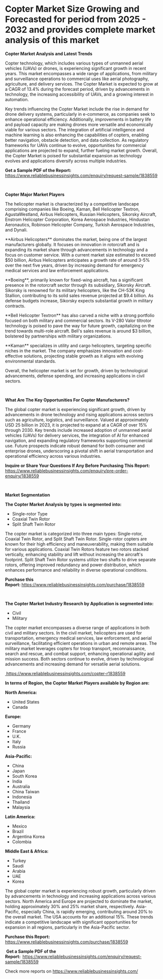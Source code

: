 <p><h1>Copter Market Size Growing and Forecasted for period from 2025 - 2032 and provides complete market analysis of this market</h1></p><p><strong>Copter Market Analysis and Latest Trends</strong></p>
<p><p>Copter technology, which includes various types of unmanned aerial vehicles (UAVs) or drones, is experiencing significant growth in recent years. This market encompasses a wide range of applications, from military and surveillance operations to commercial uses like aerial photography, agriculture, and delivery services. The Copter Market is expected to grow at a CAGR of 13.4% during the forecast period, driven by advancements in technology, the increasing accessibility of UAVs, and a growing interest in automation.</p><p>Key trends influencing the Copter Market include the rise in demand for drone delivery systems, particularly in e-commerce, as companies seek to enhance operational efficiency. Additionally, improvements in battery life and payload capacity are making drones more versatile and economically viable for various sectors. The integration of artificial intelligence and machine learning is also enhancing the capabilities of copters, enabling better navigation, obstacle detection, and data collection. As regulatory frameworks for UAVs continue to evolve, opportunities for commercial applications are projected to expand, further fueling market growth. Overall, the Copter Market is poised for substantial expansion as technology evolves and applications diversify across multiple industries.</p></p>
<p><strong>Get a Sample PDF of the Report:&nbsp;</strong> <a href="https://www.reliablebusinessinsights.com/enquiry/request-sample/1838559?utm_campaign=2734&utm_medium=2&utm_source=Github&utm_content=ia&utm_term=30032025&utm_id=copter">https://www.reliablebusinessinsights.com/enquiry/request-sample/1838559</a></p>
<p>&nbsp;</p>
<p><strong>Copter Major Market Players</strong></p>
<p><p>The helicopter market is characterized by a competitive landscape comprising companies like Boeing, Kaman, Bell Helicopter Textron, AgustaWestland, Airbus Helicopters, Russian Helicopters, Sikorsky Aircraft, Enstrom Helicopter Corporation, Korea Aerospace Industries, Hindustan Aeronautics, Robinson Helicopter Company, Turkish Aerospace Industries, and Dynali.</p><p>**Airbus Helicopters** dominates the market, being one of the largest manufacturers globally. It focuses on innovation in rotorcraft and is expanding its market share through advancements in technology and a focus on customer service. With a current market size estimated to exceed $50 billion, Airbus Helicopters anticipates a growth rate of around 3-5% over the next five years, driven by increasing demand for emergency medical services and law enforcement applications.</p><p>**Boeing**, primarily known for fixed-wing aircraft, has a significant presence in the rotorcraft sector through its subsidiary, Sikorsky Aircraft. Sikorsky is renowned for its military helicopters, like the CH-53K King Stallion, contributing to its solid sales revenue projected at $9.4 billion. As defense budgets increase, Sikorsky expects substantial growth in military contracts.</p><p>**Bell Helicopter Textron** has also carved a niche with a strong portfolio focused on both military and commercial sectors. Its V-280 Valor tiltrotor technology is poised to pave the way for future growth, capitalizing on the trend towards multi-role aircraft. Bell's sales revenue is around $3 billion, bolstered by partnerships with military organizations.</p><p>**Kaman** specializes in utility and cargo helicopters, targeting specific niches in the market. The company emphasizes innovation and cost-effective solutions, projecting stable growth as it aligns with evolving environmental standards.</p><p>Overall, the helicopter market is set for growth, driven by technological advancements, defense spending, and increasing applications in civil sectors.</p></p>
<p>&nbsp;</p>
<p><strong>What Are The Key Opportunities For Copter Manufacturers?</strong></p>
<p><p>The global copter market is experiencing significant growth, driven by advancements in drone technology and rising applications across sectors such as agriculture, logistics, and surveillance. Valued at approximately USD 25 billion in 2023, it is projected to expand at a CAGR of over 15% through 2030. Key trends include increased adoption of unmanned aerial vehicles (UAVs) for delivery services, the integration of AI for enhanced navigation, and expanding regulatory frameworks supporting commercial use. Future prospects indicate robust demand for both consumer and enterprise drones, underscoring a pivotal shift in aerial transportation and operational efficiency across various industries.</p></p>
<p><strong>Inquire or Share Your Questions If Any Before Purchasing This Report:</strong> <a href="https://www.reliablebusinessinsights.com/enquiry/pre-order-enquiry/1838559?utm_campaign=2734&utm_medium=2&utm_source=Github&utm_content=ia&utm_term=30032025&utm_id=copter">https://www.reliablebusinessinsights.com/enquiry/pre-order-enquiry/1838559</a></p>
<p>&nbsp;</p>
<p><strong>Market Segmentation</strong></p>
<p><strong>The Copter Market Analysis by types is segmented into:</strong></p>
<p><ul><li>Single-rotor Type</li><li>Coaxial Twin Rotor</li><li>Split Shaft Twin Rotor</li></ul></p>
<p><p>The copter market is categorized into three main types: Single-rotor, Coaxial Twin Rotor, and Split Shaft Twin Rotor. Single-rotor copters are known for their high efficiency and maneuverability, making them suitable for various applications. Coaxial Twin Rotors feature two rotors stacked vertically, enhancing stability and lift without increasing the aircraft's footprint. Split Shaft Twin Rotor systems utilize two shafts to drive separate rotors, offering improved redundancy and power distribution, which enhances performance and reliability in diverse operational conditions.</p></p>
<p><strong>Purchase this Report:&nbsp;</strong><a href="https://www.reliablebusinessinsights.com/purchase/1838559?utm_campaign=2734&utm_medium=2&utm_source=Github&utm_content=ia&utm_term=30032025&utm_id=copter">https://www.reliablebusinessinsights.com/purchase/1838559</a></p>
<p>&nbsp;</p>
<p><strong>The Copter Market Industry Research by Application is segmented into:</strong></p>
<p><ul><li>Civil</li><li>Military</li></ul></p>
<p><p>The copter market encompasses a diverse range of applications in both civil and military sectors. In the civil market, helicopters are used for transportation, emergency medical services, law enforcement, and aerial surveillance, facilitating efficient operations in urban and remote areas. The military market leverages copters for troop transport, reconnaissance, search and rescue, and combat support, enhancing operational agility and mission success. Both sectors continue to evolve, driven by technological advancements and increasing demand for versatile aerial solutions.</p></p>
<p><a href="https://www.reliablebusinessinsights.com/copter-r1838559?utm_campaign=2734&utm_medium=2&utm_source=Github&utm_content=ia&utm_term=30032025&utm_id=copter">&nbsp;https://www.reliablebusinessinsights.com/copter-r1838559</a></p>
<p><strong>In terms of Region, the Copter Market Players available by Region are:</strong></p>
<p>
    <p> <strong> North America: </strong>
        <ul>
            <li>United States</li>
            <li>Canada</li>
        </ul>
        </p> 
    <p> <strong> Europe: </strong>
        <ul>
            <li>Germany</li>
            <li>France</li>
            <li>U.K.</li>
            <li>Italy</li>
            <li>Russia</li>
        </ul>
        </p> 
    <p> <strong> Asia-Pacific: </strong>
        <ul>
            <li>China</li>
            <li>Japan</li>
            <li>South Korea</li>
            <li>India</li>
            <li>Australia</li>
            <li>China Taiwan</li>
            <li>Indonesia</li>
            <li>Thailand</li>
            <li>Malaysia</li>
        </ul>
        </p> 
    <p> <strong> Latin America: </strong>
        <ul>
            <li>Mexico</li>
            <li>Brazil</li>
            <li>Argentina Korea</li>
            <li>Colombia</li>
        </ul>
        </p> 
    <p> <strong> Middle East & Africa: </strong>
        <ul>
            <li>Turkey</li>
            <li>Saudi</li>
            <li>Arabia</li>
            <li>UAE</li>
            <li>Korea</li>
        </ul>
    </p>
    </p>
<p><p>The global copter market is experiencing robust growth, particularly driven by advancements in technology and increasing applications across various sectors. North America and Europe are projected to dominate the market, holding approximately 30% and 25% market share, respectively. Asia-Pacific, especially China, is rapidly emerging, contributing around 20% to the overall market. The USA accounts for an additional 15%. These trends indicate a competitive landscape with significant opportunities for expansion in all regions, particularly in the Asia-Pacific sector.</p></p>
<p><strong>Purchase this Report: </strong><a href="https://www.reliablebusinessinsights.com/purchase/1838559?utm_campaign=2734&utm_medium=2&utm_source=Github&utm_content=ia&utm_term=30032025&utm_id=copter">https://www.reliablebusinessinsights.com/purchase/1838559</a></p>
<p>&nbsp;<strong>Get a Sample PDF of the Report:&nbsp;&nbsp;</strong><a href="https://www.reliablebusinessinsights.com/enquiry/request-sample/1838559?utm_campaign=2734&utm_medium=2&utm_source=Github&utm_content=ia&utm_term=30032025&utm_id=copter">https://www.reliablebusinessinsights.com/enquiry/request-sample/1838559</a></p>
<p><strong></strong></p>
<p>Check more reports on <a href="https://www.reliablebusinessinsights.com/?utm_campaign=2734&utm_medium=2&utm_source=Github&utm_content=ia&utm_term=30032025&utm_id=copter">https://www.reliablebusinessinsights.com/</a></p>